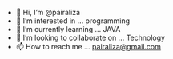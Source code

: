 - 👋 Hi, I’m @pairaliza
- 👀 I’m interested in ... programming
- 🌱 I’m currently learning ... JAVA 
- 💞️ I’m looking to collaborate on ... Technology
- 📫 How to reach me ... pairaliza@gmail.com

<!---
pairaliza/pairaliza is a ✨ special ✨ repository because its `README.md` (this file) appears on your GitHub profile.
You can click the Preview link to take a look at your changes.
--->
